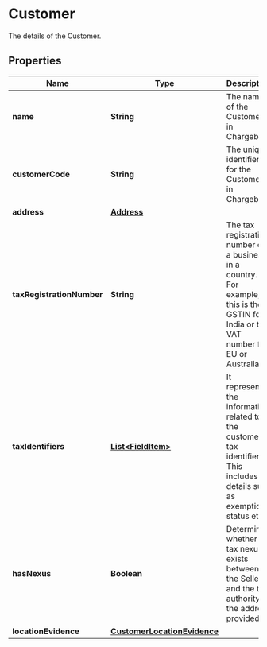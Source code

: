 

# Customer

The details of the Customer.

## Properties

| Name | Type | Description | Notes |
|------------ | ------------- | ------------- | -------------|
|**name** | **String** | The name of the Customer in Chargebee. |  [optional] |
|**customerCode** | **String** | The unique identifier for the Customer in Chargebee. |  |
|**address** | [**Address**](Address.md) |  |  |
|**taxRegistrationNumber** | **String** | The tax registration number of a business in a country. For example, this is the GSTIN for India or the VAT number for EU or Australia. |  [optional] |
|**taxIdentifiers** | [**List&lt;FieldItem&gt;**](FieldItem.md) | It represents the information related to the customer&#39;s tax identifiers. This includes details such as exemption status etc. |  [optional] |
|**hasNexus** | **Boolean** | Determines whether a tax nexus exists between the Seller and the tax authority at the address provided. |  [optional] |
|**locationEvidence** | [**CustomerLocationEvidence**](CustomerLocationEvidence.md) |  |  [optional] |



